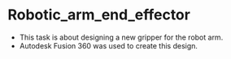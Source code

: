 # Robotic_arm_end_effector
- This task is about designing a new gripper for the robot arm. 
- Autodesk Fusion 360 was used to create this design.

